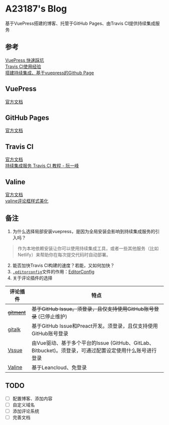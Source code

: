 # A23187's Blog
基于VuePress搭建的博客、托管于GitHub Pages、由Travis CI提供持续集成服务

## 参考 
[VuePress 快速踩坑](https://zhuanlan.zhihu.com/p/36116211)  
[Travis CI使用经验](https://segmentfault.com/a/1190000016603414?utm_source=tag-newest#articleHeader2)  
[搭建持续集成、基于vuepress的Github Page](https://zhuanlan.zhihu.com/p/36390666)  

## VuePress
[官方文档](https://vuepress.vuejs.org/zh/guide/)  

## GitHub Pages
[官方文档](https://pages.github.com/)  

## Travis CI
[官方文档](https://docs.travis-ci.com/)  
[持续集成服务 Travis CI 教程 - 阮一峰](http://www.ruanyifeng.com/blog/2017/12/travis_ci_tutorial.html)  

## Valine
[官方文档](https://valine.js.org)  
[valine评论框样式美化](https://me.idealli.com/post/2d5da13e.html)  

## 备注
1. 为什么选择局部安装vuepress，是因为全局安装会影响到持续集成服务的引入吗？
> 作为本地依赖安装让你可以使用持续集成工具，或者一些其他服务（比如 Netlify）来帮助你在每次提交代码时自动部署。
2. 能否加快Travis CI构建的速度？若能，又如何加快？
3. [`.editorconfig`](.editorconfig)文件的作用：[EditorConfig](https://editorconfig.org/)  
4. 关于评论插件的选择  

评论插件|特点
--|--
~~[gitment](https://imsun.net/posts/gitment-introduction/)~~|~~基于GitHub Issue。须登录，且仅支持使用GitHub账号登录~~ (已停止维护)
[gitalk](https://gitalk.github.io/)|基于GitHub Issue和Preact开发。须登录，且仅支持使用GitHub账号登录
[Vssue](https://vssue.js.org/zh/)|由Vue驱动、基于多个平台的Issue (GitHub、GitLab、Bitbucket)。须登录，可通过配置设定使用什么账号进行登录
[Valine](https://valine.js.org)|基于Leancloud、免登录

## TODO
- [ ] 配置博客、添加内容
- [ ] 自定义域名
- [ ] 添加评论系统
- [ ] 完善文档